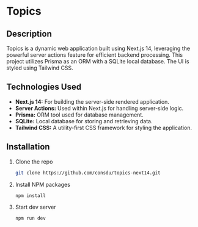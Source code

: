 # Topics

## Description
Topics is a dynamic web application built using Next.js 14, leveraging the powerful server actions feature for efficient backend processing. This project utilizes Prisma as an ORM with a SQLite local database. The UI is styled using Tailwind CSS.

## Technologies Used
- **Next.js 14:** For building the server-side rendered application.
- **Server Actions:** Used within Next.js for handling server-side logic.
- **Prisma:** ORM tool used for database management.
- **SQLite:** Local database for storing and retrieving data.
- **Tailwind CSS:** A utility-first CSS framework for styling the application.


## Installation

1. Clone the repo
   ```sh
   git clone https://github.com/consdu/topics-next14.git
   ```
2. Install NPM packages
   ```sh
   npm install
   ```
3. Start dev server
   ```sh
   npm run dev
   ```
